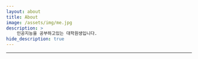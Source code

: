 ```yaml
---
layout: about
title: About
image: /assets/img/me.jpg
description: >
    인공지능을 공부하고있는 대학원생입니다.
hide_description: true
---
```


<!--author-->

***